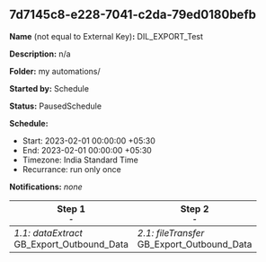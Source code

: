 ## 7d7145c8-e228-7041-c2da-79ed0180befb

**Name** (not equal to External Key)**:** DIL_EXPORT_Test

**Description:** n/a

**Folder:** my automations/

**Started by:** Schedule

**Status:** PausedSchedule

**Schedule:**

* Start: 2023-02-01 00:00:00 +05:30
* End: 2023-02-01 00:00:00 +05:30
* Timezone: India Standard Time
* Recurrance: run only once

**Notifications:** _none_


| Step 1<br>_<small>-</small>_ | Step 2<br>_<small>-</small>_ |
| --- | --- |
| _1.1: dataExtract_<br>GB_Export_Outbound_Data | _2.1: fileTransfer_<br>GB_Export_Outbound_Data |
